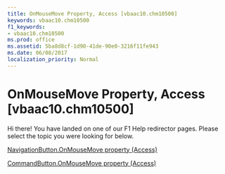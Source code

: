 ```yaml
---
title: OnMouseMove Property, Access [vbaac10.chm10500]
keywords: vbaac10.chm10500
f1_keywords:
- vbaac10.chm10500
ms.prod: office
ms.assetid: 5ba8d8cf-1d90-41de-90e0-3216f11fe943
ms.date: 06/08/2017
localization_priority: Normal
---
```



# OnMouseMove Property, Access [vbaac10.chm10500]

Hi there! You have landed on one of our F1 Help redirector pages. Please select the topic you were looking for below.

[NavigationButton.OnMouseMove property (Access)](http://msdn.microsoft.com/library/aca4fe0f-c768-83b3-5383-a18720a5b301%28Office.15%29.aspx)

[CommandButton.OnMouseMove property (Access)](http://msdn.microsoft.com/library/1b24e970-1f29-af26-2d01-e6587812bf13%28Office.15%29.aspx)


